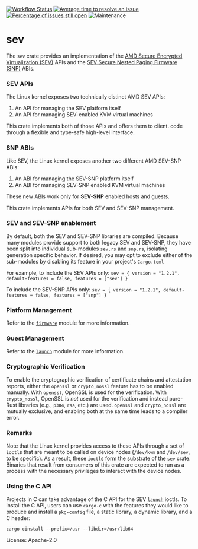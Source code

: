 [![Workflow Status](https://github.com/virtee/sev/workflows/test/badge.svg)](https://github.com/virtee/sev/actions?query=workflow%3A%22test%22)
[![Average time to resolve an issue](https://isitmaintained.com/badge/resolution/virtee/sev.svg)](https://isitmaintained.com/project/virtee/sev "Average time to resolve an issue")
[![Percentage of issues still open](https://isitmaintained.com/badge/open/virtee/sev.svg)](https://isitmaintained.com/project/virtee/sev "Percentage of issues still open")
![Maintenance](https://img.shields.io/badge/maintenance-activly--developed-brightgreen.svg)

# sev

The `sev` crate provides an implementation of the [AMD Secure Encrypted
Virtualization (SEV)][SEV] APIs and the [SEV Secure Nested Paging
Firmware (SNP)][SNP] ABIs.

[SEV]: https://www.amd.com/content/dam/amd/en/documents/epyc-technical-docs/programmer-references/55766_SEV-KM_API_Specification.pdf
[SNP]: https://www.amd.com/content/dam/amd/en/documents/epyc-technical-docs/specifications/56860.pdf

### SEV APIs

The Linux kernel exposes two technically distinct AMD SEV APIs:

1. An API for managing the SEV platform itself
2. An API for managing SEV-enabled KVM virtual machines

This crate implements both of those APIs and offers them to client.
code through a flexible and type-safe high-level interface.

### SNP ABIs

Like SEV, the Linux kernel exposes another two different AMD SEV-SNP ABIs:

1. An ABI for managing the SEV-SNP platform itself
2. An ABI for managing SEV-SNP enabled KVM virtual machines

These new ABIs work only for **SEV-SNP** enabled hosts and guests.

This crate implements APIs for both SEV and SEV-SNP management.

### SEV and SEV-SNP enablement

By default, both the SEV and SEV-SNP libraries are compiled.
Because many modules provide support to both legacy SEV and SEV-SNP, they have been split into individual sub-modules `sev.rs` and `snp.rs`, isolating generation specific behavior.
If desired, you may opt to exclude either of the sub-modules by disabling its feature in your project's `Cargo.toml`

For example, to include the SEV APIs only:
`sev = { version = "1.2.1", default-features = false, features = ["sev"] }`

To include the SEV-SNP APIs only:
`sev = { version = "1.2.1", default-features = false, features = ["snp"] }`

### Platform Management

Refer to the [`firmware`] module for more information.

### Guest Management

Refer to the [`launch`] module for more information.

### Cryptographic Verification

To enable the cryptographic verification of certificate chains and
attestation reports, either the `openssl` or `crypto_nossl` feature
has to be enabled manually. With `openssl`, OpenSSL is used for the
verification. With `crypto_nossl`, OpenSSL is _not_ used for the
verification and instead pure-Rust libraries (e.g., `p384`, `rsa`,
etc.) are used. `openssl` and `crypto_nossl` are mutually exclusive,
and enabling both at the same time leads to a compiler error.

### Remarks

Note that the Linux kernel provides access to these APIs through a set
of `ioctl`s that are meant to be called on device nodes (`/dev/kvm` and
`/dev/sev`, to be specific). As a result, these `ioctl`s form the substrate
of the `sev` crate. Binaries that result from consumers of this crate are
expected to run as a process with the necessary privileges to interact
with the device nodes.

### Using the C API

Projects in C can take advantage of the C API for the SEV [`launch`] ioctls.
To install the C API, users can use `cargo-c` with the features they would
like to produce and install a `pkg-config` file, a static library, a dynamic
library, and a C header:

`cargo cinstall --prefix=/usr --libdir=/usr/lib64`

[`firmware`]: ./src/firmware/
[`launch`]: ./src/launch/

License: Apache-2.0
